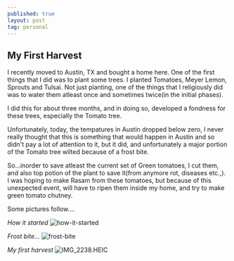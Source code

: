 ```yaml
---
published: true
layout: post
tag: personal
---
```

## My First Harvest

I recently moved to Austin, TX and bought a home here. One of the first things that I did was to plant some trees. I planted Tomatoes, Meyer Lemon, Sprouts and Tulsai. Not just planting, one of the things that I religiously did was to water them atleast once and sometimes twice(in the initial phases). 

I did this for about three months, and in doing so, developed a fondness for these trees, especially the Tomato tree. 

Unfortunately, today, the tempatures in Austin dropped below zero, I never really thought that this is something that would happen in Austin and so didn't pay a lot of attention to it, but it did, and unfortunately a major portion of the Tomato tree wilted because of a frost bite. 

So...inorder to save atleast the current set of Green tomatoes, I cut them, and also top potion of the plant to save it(from anymore rot, diseases etc.,). I was hoping to make Rasam from these tomatoes, but because of this unexpected event, will have to ripen them inside my home, and try to make green tomato chutney. 

Some pictures follow....

_How it started_
![how-it-started]({{site.baseurl}}/_posts/IMG_B730CE107952-1.jpeg)

_Frost bite..._
![frost-bite]({{site.baseurl}}/_posts/62854250730__F1686500-AA47-406F-B117-0954285131E0.HEIC)

_My first harvest_
![IMG_2238.HEIC]({{site.baseurl}}/_posts/IMG_2238.HEIC)
